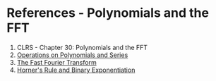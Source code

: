 # References - Polynomials and the FFT 
1. CLRS - Chapter 30: Polynomials and the FFT
2. [Operations on Polynomials and Series](https://cp-algorithms.com/algebra/polynomial.html)
3. [The Fast Fourier Transform](https://cp-algorithms.com/algebra/fft.html)
4. [Horner's Rule and Binary Exponentiation](https://www.brainkart.com/article/Horner---s-Rule-and-Binary-Exponentiation_8034/)
